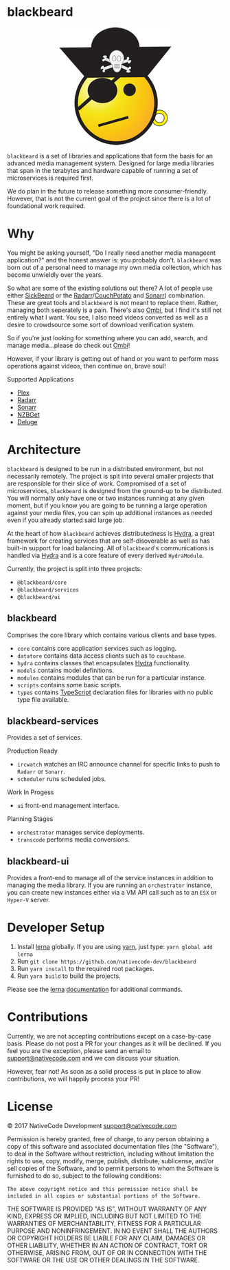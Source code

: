 # blackbeard

<p align="center">
  <img src="assets/blackbeard-temp.png">
</p>

`blackbeard` is a set of libraries and applications that form the basis for an advanced media management system. Designed for large media libraries that span in the terabytes and hardware capable of running a set of microservices is required first.

We do plan in the future to release something more consumer-friendly. However, that is not the current goal of the project since there is a lot of foundational work required.

# Why

You might be asking yourself, "Do I really need another media manageent application?" and the honest answer is: you probably don't. `blackbeard` was born out of a personal need to manage my own media collection, which has become unwieldly over the years.

So what are some of the existing solutions out there? A lot of people use either [SickBeard](http://sickbeard.com) or the [Radarr](https://radarr.video)/[CouchPotato](https://couchpota.to) and [Sonarr](https://sonarr.tv)) combination. These are great tools and `blackbeard` is not meant to replace them. Rather, managing both seperately is a pain. There's also [Ombi](https://www.ombi.io), but I find it's still not entirely what I want. You see, I also need videos converted as well as a desire to crowdsource some sort of download verification system.

So if you're just looking for something where you can add, search, and manage media...please do check out [Ombi](https://www.ombi.io)!

However, if your library is getting out of hand or you want to perform mass operations against videos, then continue on, brave soul!

Supported Applications

- [Plex](https://www.plex.tv)
- [Radarr](https://radarr.video)
- [Sonarr](https://sonarr.tv)
- [NZBGet](https://nzbget.net)
- [Deluge](http://deluge-torrent.org)

# Architecture

`blackbeard` is designed to be run in a distributed environment, but not necessarily remotely. The project is spit into several smaller projects that are responsible for their slice of work. Compromised of a set of microservices, `blackbeard` is designed from the ground-up to be distributed. You will normally only have one or two instances running at any given moment, but if you know you are going to be running a large operation against your media files, you can spin up additional instances as needed even if you already started said large job.

At the heart of how `blackbeard` achieves distributedness is [Hydra](https://github.com/flywheelsports/hydra), a great framework for creating services that are self-disoverable as well as has built-in support for load balancing. All of `blackbeard`'s communications is handled via [Hydra](https://github.com/flywheelsports/hydra) and is a core feature of every derived `HydraModule`. 

Currently, the project is split into three projects:

- `@blackbeard/core`
- `@blackbeard/services`
- `@blackbeard/ui`

## blackbeard

Comprises the core library which contains various clients and base types.

- `core` contains core application services such as logging.
- `datatore` contains data access clients such as to `couchbase`.
- `hydra` contains classes that encapsulates [Hydra](https://github.com/flywheelsports/hydra) functionality.
- `models` contains model definitions.
- `modules` contains modules that can be run for a particular instance.
- `scripts` contains some basic scripts.
- `types` contains [TypeScript](https://www.typescriptlang.org) declaration files for libraries with no public type file available.

## blackbeard-services

Provides a set of services.

Production Ready

- `ircwatch` watches an IRC announce channel for specific links to push to `Radarr` or `Sonarr`.
- `scheduler` runs scheduled jobs.

Work In Progess

- `ui` front-end management interface.

Planning Stages

- `orchestrator` manages service deployments.
- `transcode` performs media conversions.

## blackbeard-ui

Provides a front-end to manage all of the service instances in addition to managing the media library. If you are running an `orchestrator` instance, you can create new instances either via a VM API call such as to an `ESX` or `Hyper-V` server.

# Developer Setup

1. Install [lerna](https://lernajs.io) globally. If you are using [yarn](https://yarnpkg.com), just type: `yarn global add lerna`
2. Run `git clone https://github.com/nativecode-dev/blackbeard`
3. Run `yarn install` to the required root packages.
4. Run `yarn build` to build the projects.

Please see the [lerna](https://lernajs.io) [documentation](https://github.com/lerna/lerna/#commands) for additional commands.

# Contributions

Currently, we are not accepting contributions except on a case-by-case basis. Please do not post a PR for your changes as it will be declined. If you feel you are the exception, please send an email to [support@nativecode.com](mailto:support@nativecode.com) and we can discuss your situation.

However, fear not! As soon as a solid process is put in place to allow contributions, we will happily process your PR!

# License
© 2017 NativeCode Development <support@nativecode.com>

Permission is hereby granted, free of charge, to any person obtaining a copy of this software and associated documentation files (the "Software"), to deal in the Software without restriction, including without limitation the rights to use, copy, modify, merge, publish, distribute, sublicense, and/or sell copies of the Software, and to permit persons to whom the Software is furnished to do so, subject to the following conditions:
```
The above copyright notice and this permission notice shall be included in all copies or substantial portions of the Software.
```
THE SOFTWARE IS PROVIDED "AS IS", WITHOUT WARRANTY OF ANY KIND, EXPRESS OR IMPLIED, INCLUDING BUT NOT LIMITED TO THE WARRANTIES OF MERCHANTABILITY, FITNESS FOR A PARTICULAR PURPOSE AND NONINFRINGEMENT. IN NO EVENT SHALL THE AUTHORS OR COPYRIGHT HOLDERS BE LIABLE FOR ANY CLAIM, DAMAGES OR OTHER LIABILITY, WHETHER IN AN ACTION OF CONTRACT, TORT OR OTHERWISE, ARISING FROM, OUT OF OR IN CONNECTION WITH THE SOFTWARE OR THE USE OR OTHER DEALINGS IN THE SOFTWARE.
